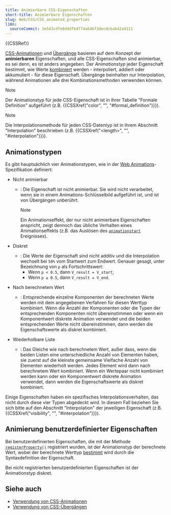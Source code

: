 ```yaml
---
title: Animierbare CSS-Eigenschaften
short-title: Animierbare Eigenschaften
slug: Web/CSS/CSS_animated_properties
l10n:
  sourceCommit: 3e543cdfe8dddfb4774a64bf3decdcbab42a4111
---
```


{{CSSRef}}

[CSS-Animationen](/de/docs/Web/CSS/CSS_animations) und [Übergänge](/de/docs/Web/CSS/CSS_transitions) basieren auf dem Konzept der **animierbaren** Eigenschaften, und alle CSS-Eigenschaften sind animierbar, es sei denn, es ist anders angegeben. Der _Animationstyp_ jeder Eigenschaft bestimmt, wie Werte [kombiniert](https://drafts.csswg.org/css-values/#combining-values) werden - interpoliert, addiert oder akkumuliert - für diese Eigenschaft. Übergänge beinhalten nur Interpolation, während Animationen alle drei Kombinationsmethoden verwenden können.

> [!NOTE]
> Der Animationstyp für jede CSS-Eigenschaft ist in ihrer Tabelle "Formale Definition" aufgeführt (z.B. {{CSSXref("color", "", "#formal_definition")}}).

> [!NOTE]
> Die Interpolationsmethode für jeden CSS-Datentyp ist in ihrem Abschnitt "Interpolation" beschrieben (z.B. {{CSSXref("&lt;length&gt;", "", "#interpolation")}}).

## Animationstypen

Es gibt hauptsächlich vier Animationstypen, wie in der [Web Animations](https://drafts.csswg.org/web-animations-1/#animating-properties)-Spezifikation definiert:

- Nicht animierbar

  - : Die Eigenschaft ist nicht animierbar. Sie wird nicht verarbeitet, wenn sie in einem Animations-Schlüsselbild aufgeführt ist, und ist von Übergängen unberührt.

    > [!NOTE]
    > Ein Animationseffekt, der nur nicht animierbare Eigenschaften anspricht, zeigt dennoch das übliche Verhalten eines Animationseffekts (z.B. das Auslösen des [`animationstart`](/de/docs/Web/API/Element/animationstart_event) Ereignisses).

- Diskret

  - : Die Werte der Eigenschaft sind nicht additiv und die Interpolation wechselt bei `50%` vom Startwert zum Endwert. Genauer gesagt, unter Bezeichnung von `p` als Fortschrittswert:
    - Wenn `p < 0.5`, dann `V_result = V_start`;
    - Wenn `p ≥ 0.5`, dann `V_result = V_end`.

- Nach berechnetem Wert

  - : Entsprechende einzelne Komponenten der berechneten Werte werden mit dem angegebenen Verfahren für diesen Werttyp kombiniert. Wenn die Anzahl der Komponenten oder die Typen der entsprechenden Komponenten nicht übereinstimmen oder wenn ein Komponentwert diskrete Animation verwendet und die beiden entsprechenden Werte nicht übereinstimmen, dann werden die Eigenschaftswerte als diskret kombiniert.

- Wiederholbare Liste
  - : Das Gleiche wie nach berechnetem Wert, außer dass, wenn die beiden Listen eine unterschiedliche Anzahl von Elementen haben, sie zuerst auf die kleinste gemeinsame Vielfache Anzahl von Elementen wiederholt werden. Jedes Element wird dann nach berechnetem Wert kombiniert. Wenn ein Wertepaar nicht kombiniert werden kann oder ein Komponentwert diskrete Animation verwendet, dann werden die Eigenschaftswerte als diskret kombiniert.

Einige Eigenschaften haben ein spezifisches Interpolationsverhalten, das nicht durch diese vier Typen abgedeckt wird. In diesem Fall beziehen Sie sich bitte auf den Abschnitt "Interpolation" der jeweiligen Eigenschaft (z.B. {{CSSXref("visibility", "", "#interpolation")}}).

## Animierung benutzerdefinierter Eigenschaften

Bei benutzerdefinierten Eigenschaften, die mit der Methode [`registerProperty()`](/de/docs/Web/API/CSS/registerProperty_static) registriert wurden, ist der Animationstyp der berechnete Wert, wobei der berechnete Werttyp [bestimmt](https://drafts.css-houdini.org/css-properties-values-api/#calculation-of-computed-values) wird durch die Syntaxdefinition der Eigenschaft.

Bei nicht registrierten benutzerdefinierten Eigenschaften ist der Animationstyp diskret.

## Siehe auch

- [Verwendung von CSS-Animationen](/de/docs/Web/CSS/CSS_animations/Using_CSS_animations)
- [Verwendung von CSS-Übergängen](/de/docs/Web/CSS/CSS_transitions/Using_CSS_transitions)
